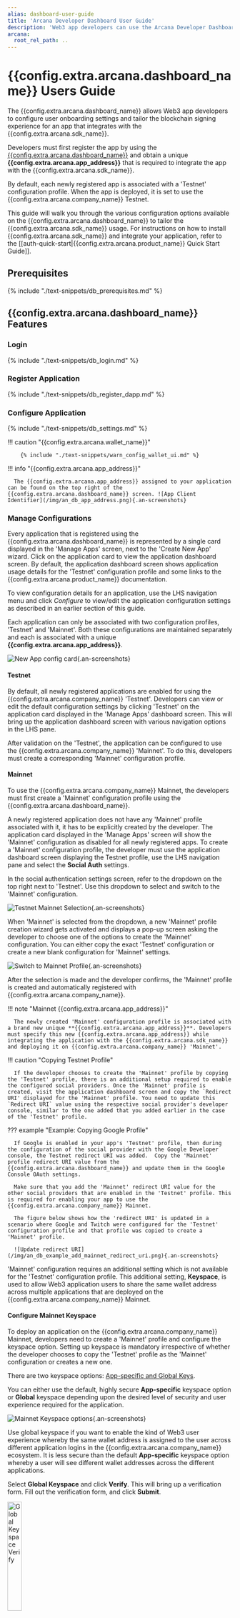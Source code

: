 ```yaml
---
alias: dashboard-user-guide
title: 'Arcana Developer Dashboard User Guide'
description: 'Web3 app developers can use the Arcana Developer Dashboard to register and configure the apps before integration with the Arcana Auth SDK.'
arcana:
  root_rel_path: ..
---
```


# {{config.extra.arcana.dashboard_name}} Users Guide

The {{config.extra.arcana.dashboard_name}} allows Web3 app developers to configure user onboarding settings and tailor the blockchain signing experience for an app that integrates with the {{config.extra.arcana.sdk_name}}. 

Developers must first register the app by using the [{{config.extra.arcana.dashboard_name}}]({{page.meta.arcana.root_rel_path}}/concepts/dashboard.md) and obtain a unique **{{config.extra.arcana.app_address}}** that is required to integrate the app with the {{config.extra.arcana.sdk_name}}.

By default, each newly registered app is associated with a 'Testnet' configuration profile. When the app is deployed, it is set to use the {{config.extra.arcana.company_name}} Testnet.

This guide will walk you through the various configuration options available on the {{config.extra.arcana.dashboard_name}} to tailor the {{config.extra.arcana.sdk_name}} usage.  For instructions on how to install {{config.extra.arcana.sdk_name}} and integrate your application, refer to the [[auth-quick-start|{{config.extra.arcana.product_name}} Quick Start Guide]].

## Prerequisites

{% include "./text-snippets/db_prerequisites.md" %}

## {{config.extra.arcana.dashboard_name}} Features

### Login

{% include "./text-snippets/db_login.md" %}

### Register Application

{% include "./text-snippets/db_register_dapp.md" %}

### Configure Application

{% include "./text-snippets/db_settings.md" %}

!!! caution "{{config.extra.arcana.wallet_name}}"

        {% include "./text-snippets/warn_config_wallet_ui.md" %}

!!! info "{{config.extra.arcana.app_address}}"

      The {{config.extra.arcana.app_address}} assigned to your application can be found on the top right of the {{config.extra.arcana.dashboard_name}} screen. ![App Client Identifier](/img/an_db_app_address.png){.an-screenshots}

### Manage Configurations

Every application that is registered using the {{config.extra.arcana.dashboard_name}} is represented by a single card displayed in the 'Manage Apps' screen, next to the 'Create New App' wizard. Click on the application card to view the application dashboard screen. By default, the application dashboard screen shows application usage details for the 'Testnet' configuration profile and some links to the {{config.extra.arcana.product_name}} documentation. 

To view configuration details for an application, use the LHS navigation menu and click *Configure* to view/edit the application configuration settings as described in an earlier section of this guide.

Each application can only be associated with two configuration profiles, 'Testnet' and 'Mainnet'. Both these configurations are maintained separately and each is associated with a unique **{{config.extra.arcana.app_address}}**. 

![New App config card](/img/an_db_new_app_card.png){.an-screenshots}

#### Testnet

By default, all newly registered applications are enabled for using the {{config.extra.arcana.company_name}} 'Testnet'. Developers can view or edit the default configuration settings by clicking 'Testnet' on the application card displayed in the 'Manage Apps' dashboard screen. This will bring up the application dashboard screen with various navigation options in the LHS pane.

After validation on the 'Testnet', the application can be configured to use the {{config.extra.arcana.company_name}} 'Mainnet'. To do this, developers must create a corresponding 'Mainnet' configuration profile. 

#### Mainnet

To use the {{config.extra.arcana.company_name}} Mainnet, the developers must first create a 'Mainnet' configuration profile using the {{config.extra.arcana.dashboard_name}}. 

A newly registered application does not have any 'Mainnet' profile associated with it, it has to be explicitly created by the developer. The application card displayed in the 'Manage Apps' screen will show the 'Mainnet' configuration as disabled for all newly registered apps. To create a 'Mainnet' configuration profile, the developer must use the application dashboard screen displaying the Testnet profile, use the LHS navigation pane and select the **Social Auth** settings. 

In the social authentication settings screen, refer to the dropdown on the top right next to 'Testnet'. Use this dropdown to select and switch to the 'Mainnet' configuration.

![Testnet Mainnet Selection](/img/an_db_testnet_mainnet_select.png){.an-screenshots}

When 'Mainnet' is selected from the dropdown, a new 'Mainnet' profile creation wizard gets activated and displays a pop-up screen asking the developer to choose one of the options to create the 'Mainnet' configuration. You can either copy the exact 'Testnet' configuration or create a new blank configuration for 'Mainnet' settings. 

![Switch to Mainnet Profile](/img/an_db_new_mainnet_config_anim.gif){.an-screenshots}

After the selection is made and the developer confirms, the 'Mainnet' profile is created and automatically registered with {{config.extra.arcana.company_name}}. 

!!! note "Mainnet {{config.extra.arcana.app_address}}"

      The newly created 'Mainnet' configuration profile is associated with a brand new unique **{{config.extra.arcana.app_address}}**. Developers must specify this new {{config.extra.arcana.app_address}} while integrating the application with the {{config.extra.arcana.sdk_name}} and deploying it on {{config.extra.arcana.company_name}} 'Mainnet'.

!!! caution "Copying Testnet Profile"

      If the developer chooses to create the 'Mainnet' profile by copying the 'Testnet' profile, there is an additional setup required to enable the configured social providers. Once the 'Mainnet' profile is created, visit the application dashboard screen and copy the `Redirect URI' displayed for the 'Mainnet' profile. You need to update this `Redirect URI` value using the respective social provider's developer console, similar to the one added that you added earlier in the case of the 'Testnet' profile.

??? example "Example: Copying Google Profile"
      
      If Google is enabled in your app's 'Testnet' profile, then during the configuration of the social provider with the Google Developer console, the Testnet redirect URI was added.  Copy the 'Mainnet' profile redirect URI value from the {{config.extra.arcana.dashboard_name}} and update them in the Google Console OAuth settings. 

      Make sure that you add the 'Mainnet' redirect URI value for the other social providers that are enabled in the 'Testnet' profile. This is required for enabling your app to use the {{config.extra.arcana.company_name}} Mainnet. 
      
      The figure below shows how the 'redirect URI' is updated in a scenario where Google and Twitch were configured for the 'Testnet' configuration profile and that profile was copied to create a 'Mainnet' profile.

      ![Update redirect URI](/img/an_db_example_add_mainnet_redirect_uri.png){.an-screenshots}

'Mainnet' configuration requires an additional setting which is not available for the 'Testnet' configuration profile. This additional setting, **Keyspace**, is used to allow Web3 application users to share the same wallet address across multiple applications that are deployed on the {{config.extra.arcana.company_name}} Mainnet.

#### Configure Mainnet Keyspace 

To deploy an application on the {{config.extra.arcana.company_name}} Mainnet, developers need to create a 'Mainnet' profile and configure the keyspace option. Setting up keyspace is mandatory irrespective of whether the developer chooses to copy the 'Testnet' profile as the 'Mainnet' configuration or creates a new one.

There are two keyspace options: [App-specific and Global Keys]({{page.meta.arcana.root_rel_path}}/concepts/sharedkeys.md).

You can either use the default, highly secure **App-specific** keyspace option or **Global** keyspace depending upon the desired level of security and user experience required for the application. 

![Mainnet Keyspace options](/img/an_db_keyspace_options.png){.an-screenshots}

Use global keyspace if you want to enable the kind of Web3 user experience whereby the same wallet address is assigned to the user across different application logins in the {{config.extra.arcana.company_name}} ecosystem. It is less secure than the default **App-specific** keyspace option whereby a user will see different wallet addresses across the different applications.

Select **Global Keyspace** and click **Verify**. This will bring up a verification form. Fill out the verification form, and click **Submit**. 

<img class="an-screenshots-noeffects" alt="Global Keyspace Verify" src="/img/an_db_global_keys_verify.png" width="25%" />

You can check the status of **Global Keyspace** verification by using the **Keyspace** screen. After submitting the form, you will see the status as **In Review**.

![Mainnet Global keyspace in review](/img/an_db_global_keys_inreview.png){.an-screenshots}

The status will change to **Approved** once verification is complete. You can integrate your application with the {{config.extra.arcana.sdk_name}} but do not deploy it until the verification is complete. Otherwise, users that log in before verification is complete may see different wallet addresses after the process is complete.

![Mainnet Global keyspace approved](/img/an_db_global_keys_approved.png){.an-screenshots}

Now your application is configured to use the {{config.extra.arcana.company_name}} Mainnet. You can further edit configuration settings for Mainnet by using the LHS navigation pane and selecting **Configure**.  

![Mainnet Profile entry](/img/an_db_mainnet_profile.png){.an-screenshots}

#### Switch Profiles

There are multiple ways to switch an application from using Testnet to Mainnet. 

* To switch from Testnet to the Mainnet profile, use the application dashboard screen, and select **Configuration >> Social Auth** in the LHS navigation pane. Refer to the dropdown next to 'Testnet' on the top RHS of the screen and choose 'Mainnet'. If there is a preexisting 'Mainnet profile, the app is automatically switched to it. You can view the social authentication settings and the assigned **{{config.extra.arcana.app_address}}** for the 'Mainnet' profile. If there is no 'Mainnet' profile associated with the app, then on selecting 'Mainnet' from the dropdown, the app wizard gets activated and assists in creating a 'Mainnet' configuration profile for the application. Once the profile is created, a new **{{config.extra.arcana.app_address}}** is automatically assigned and the configuration switches to 'Mainnet'.

    ![Select Testnet or Mainnet](/img/an_db_testnet_mainnet_select.png){.an-screenshots}  

* If a 'Mainnet' configuration profile is already created for an application, you can also switch between Testnet/Mainnet configuration profiles by using the 'Manage Apps' dashboard screen. Simply select the application card and click on 'Testnet' or 'Mainnet'. This will bring up the application dashboard screen for the selected configuration profile. 

    ![Switch to Testnet](/img/an_db_all_app_card.png){.an-screenshots}

!!! caution

      Depending upon whether the 'Testnet' **{{config.extra.arcana.app_address}}** value or the 'Mainnet' **{{config.extra.arcana.app_address}}** value is used to integrate an application with the {{config.extra.arcana.sdk_name}}, deployment of the app happens on the respective {{config.extra.arcana.company_name}} Network. "Testnet" usage is not billed but if an application chooses 'Mainnet' while integrating with the {{config.extra.arcana.sdk_name}}, it will be billed in the forthcoming releases.

#### Switch Applications

Developers can switch from one application configuration profile screen to another application by using the 'Manage Apps' screen and clicking on the requisite application card. 

Alternatively, you can use the LHS navigation pane in the configuration screen and click on the dropdown next to the application name in the top left. The dropdown displays a list of all the applications registered by the developer and a link to navigate to the *Manage Apps* dashboard screen. Select a different application from the drop-down list and you will be switched to a different application dashboard screen. 

![Switch Application](/img/an_db_switch_application_anim.gif){.an-screenshots}

### Monitor Usage

Developers can monitor their registered application usage statistics via the {{config.extra.arcana.dashboard_name}}. The *Manage Apps* screen displays the account-level usage metrics. Application-specific usage details are available on the application dashboard screen. 

#### Account Usage Metrics

The *Manage Apps* screen displays Monthly Active Users (MAU) for the developer account. This is an aggregate score across all the applications that are registered for a developer account and configured to use the {{config.extra.arcana.company_name}} Mainnet. Any application using the 'Testnet' are not billed and not included in this overall account usage statistic.

![App usage metrics](/img/an_db_metrics.png){.an-screenshots}

!!! caution

      The billing data is only applicable for Mainnet usage and will be made available in the forthcoming releases.

#### Usage per Application

{{config.extra.arcana.company_name}} Network maintains per-application usage statistics separately for both the 'Testnet' and 'Mainnet' configuration profiles. 

In the *Manage Apps* dashboard screen, all registered applications are listed as cards. Each application card displays the 'Total Users' statistic. This refers to the total monthly active application users that are utilizing the {{config.extra.arcana.company_name}} Testnet/Mainnet. To view per application usage details, you need to select 'Testnet' or 'Mainnet' profile and look at the application dashboard screen that displays the following usage statistics: 

* Number of logged-in users 

Use the 'Daily' and 'Monthly' tabs to see the respective usage statistics. 

![Application Usage Stats Testnet](/img/an_db_app_usage_metrics_testnet_anim.gif){.an-screenshots}

You can use the dropdown in the top right of the application dashboard screen to select Testnet/Mainnet usage details.

![Application Usage Stats Mainnet](/img/an_db_app_usage_metrics_mainnet_anim.gif){.an-screenshots}

### Billing

{{config.extra.arcana.company_name}} tracks the Mainnet app usage for every developer account in terms of MAU. Invoices are generated at the end of each month and the chargeable amount is auto-deducted using the payment method configured by the developer in their profile section. See [billing and pricing]({{page.meta.arcana.root_rel_path}}/concepts/billing.md) for details.

To begin using the {{config.extra.arcana.sdk_name}}, the app developers don't need to update the profile details including the billing information. Once the apps consume the free tier of {{config.extra.arcana.company_name}} Mainnet usage, the developer must provide the billing details via the profile section of the {{config.extra.arcana.dashboard_name}}. Otherwise, the registered apps will be suspended and users will not be allowed to log in to any app that is registered using the developer account.

#### Set up Payment Method

Click on the user icon on the top right of the {{config.extra.arcana.dashboard_name}} screen. Select **Profile** in the dropdown. 

![Application Usage Stats Mainnet](/img/an_db_billing_nav.png){.an-screenshots}

You will see the developer's {{config.extra.arcana.company_name}} account profile details. The developer account **name** and **public identifier** (email) are automatically retrieved based on the account used to log into the {{config.extra.arcana.dashboard_name}}.

Developers are required to update the following profile details and then click **Save**. 

* Organization
* Billing Address Details
* Payment Method

![Application Usage Stats Mainnet Billing Profile](/img/an_db_billing_profile.gif){.an-screenshots}

!!! note "Payment Method"

       By default, the 'Payment Method' section is disabled. 
       
       Enter the billing address details and click **Save**. The payment method section is enabled for input only after the billing address details are provided.

#### View Invoices

Click on the user icon on the top right of the {{config.extra.arcana.dashboard_name}} screen. Select **Invoices** in the dropdown.

![Application Usage Stats Mainnet](/img/an_db_invoices_nav.png){.an-screenshots}

On the **Invoices** page, you will see the details of the current pending dues followed by the billing history of previous invoices that can be downloaded for reference.

![Application Usage Stats Mainnet](/img/an_db_invoices_details.png){.an-screenshots}

#### View Billing Notifications

Click the bell icon to view all notifications for the developer account. Check the [billing notifications]({{page.meta.arcana.root_rel_path}}/concepts/billing.md#notifications) list for details.

![Developer account notifications](/img/an_db_notifications_nav.png){.an-screenshots}

<!---

![Billing methods and details](/img/an_db_billing_method_details.png)

#### View Billing History

Refer to the 'Billing Details' screen. The 'Estimated Charges' section on the bottom displays a link to view the billing history and download invoices.

![Billing history](/img/an_db_billing_history.png)

#### Pay Bills

To pay the Arcana Network dues, developers can refer to the 'Estimated Charges' section on the bottom right of the 'Billing Details' screen. Click **Continue** to view invoice details and pay the bill.

![Pay Dues](/img/an_db_billing_dues.png)

-->

### Delete Application

To de-register an application the developers must delete the entry using the {{config.extra.arcana.dashboard_name}}. Go to the 'Manage Apps' dashboard page which lists all the registered applications.  

![Manage Apps Screen](/img/an_db_manage_apps.png){.an-screenshots}

Select the application you wish to de-register and choose **Delete**.

![Delete App](/img/an_db_delete_app_anim.gif){.an-screenshots}

## FAQ: {{config.extra.arcana.dashboard_name}}

New users can get help with {{config.extra.arcana.sdk_name}} configuration and {{config.extra.arcana.dashboard_name}} usage by consulting the [[faq-db|{{config.extra.arcana.dashboard_name}} FAQ]] or contacting {% include "./text-snippets/support_email_link.md" %}.

